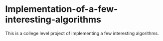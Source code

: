 # Implementation-of-a-few-interesting-algorithms
This is a college level project of implementing a few interesting algorithms.
